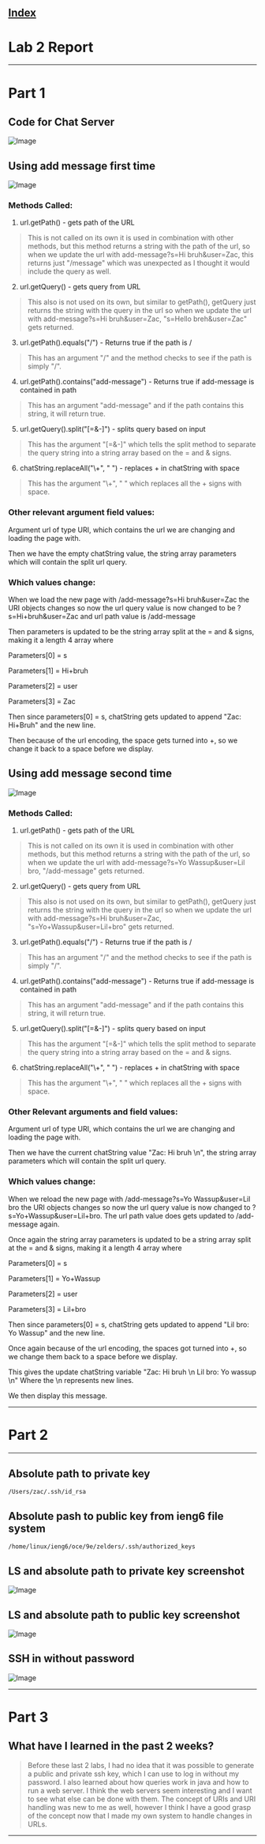 
[Index](https://zcashe.github.io/cse15l-lab-reports/index.html)
---
# Lab 2 Report 
---
# Part 1
## Code for Chat Server
![Image](assets/Lab2-ChatServer.png)

## Using add message first time
![Image](assets/Lab2-Message2.png)

### Methods Called:
1. url.getPath() - gets path of the URL
> This is not called on its own it is used in combination with other methods, but this method returns a string with the path of the url, so when we update the url with add-message?s=Hi bruh&user=Zac, this returns just "/message" which was unexpected as I thought it would include the query as well.
   
2. url.getQuery() - gets query from URL
> This also is not used on its own, but similar to getPath(), getQuery just returns the string with the query in the url so when we update the url with add-message?s=Hi bruh&user=Zac, "s=Hello breh&user=Zac" gets returned.


3. url.getPath().equals("/") - Returns true if the path is /
> This has an argument "/" and the method checks to see if the path is simply "/".
 
4. url.getPath().contains("add-message") - Returns true if add-message is contained in path
> This has an argument "add-message" and if the path contains this string, it will return true.

 
5. url.getQuery().split("[=&-]") - splits query based on input
  > This has the argument "[=&-]" which tells the split method to separate the query string into a string array based on the = and & signs.



6. chatString.replaceAll("\\+", " ") - replaces + in chatString with space
> This has the argument "\\+", " " which replaces all the + signs with space.




### Other relevant argument field values:

Argument url of type URI, which contains the url we are changing and loading the page with.



Then we have the empty chatString value, the string array parameters which will contain the split url query.


### Which values change:

When we load the new page with /add-message?s=Hi bruh&user=Zac the URI objects changes so now
the url query value is now changed to be ?s=Hi+bruh&user=Zac and url path value is /add-message 

Then parameters is updated to be the string array split at the = and & signs, making it a length 4 array where

Parameters[0] = s

Parameters[1] = Hi+bruh

Parameters[2] = user

Parameters[3] = Zac

Then since parameters[0] = s, chatString gets updated
to append "Zac: Hi+Bruh" and the new line.

Then because of the url encoding, the space gets turned into +, so we change it back to a space before we display.

## Using add message second time
![Image](assets/Lab2-Message1.png)

### Methods Called:
1. url.getPath() - gets path of the URL
> This is not called on its own it is used in combination with other methods, but this method returns a string with the path of the url, so when we update the url with add-message?s=Yo Wassup&user=Lil bro, "/add-message" gets returned.
   
2. url.getQuery() - gets query from URL
> This also is not used on its own, but similar to getPath(), getQuery just returns the string with the query in the url so when we update the url with add-message?s=Hi bruh&user=Zac, "s=Yo+Wassup&user=Lil+bro" gets returned.


3. url.getPath().equals("/") - Returns true if the path is /
> This has an argument "/" and the method checks to see if the path is simply "/".
 
4. url.getPath().contains("add-message") - Returns true if add-message is contained in path
> This has an argument "add-message" and if the path contains this string, it will return true.

 
5. url.getQuery().split("[=&-]") - splits query based on input
> This has the argument "[=&-]" which tells the split method to separate the query string into a string array based on the = and & signs.



6. chatString.replaceAll("\\+", " ") - replaces + in chatString with space
> This has the argument "\\+", " " which replaces all the + signs with space.





### Other Relevant arguments and field values:

Argument url of type URI, which contains the url we are changing and loading the page with.



Then we have the current chatString value "Zac: Hi bruh \n", the string array parameters which will contain the split url query.


### Which values change:

When we reload the new page with /add-message?s=Yo Wassup&user=Lil bro the URI objects changes so now
the url query value is now changed to ?s=Yo+Wassup&user=Lil+bro. 
The url path value does gets updated to /add-message again.

Once again the string array parameters is updated to be a string array split at the = and & signs, making it a length 4 array where

Parameters[0] = s

Parameters[1] = Yo+Wassup

Parameters[2] = user

Parameters[3] = Lil+bro

Then since parameters[0] = s, chatString gets updated
to append "Lil bro: Yo Wassup" and the new line.


Once again because of the url encoding, the spaces got turned into +, so we change them back to a space before we display.

This gives the update chatString variable "Zac: Hi bruh \n Lil bro: Yo wassup \n" 
Where the \n represents new lines.

We then display this message.




---

# Part 2
---
## Absolute path to private key 
```
/Users/zac/.ssh/id_rsa
```


## Absolute pash to public key from ieng6 file system
```
/home/linux/ieng6/oce/9e/zelders/.ssh/authorized_keys
```
## LS and absolute path to  private key screenshot 
![Image](assets/Lab2-privateKey.png)
## LS and absolute path to public key screenshot
![Image](assets/Lab2-PublicKey.png)

## SSH in without password
![Image](assets/Lab2-ssh.png)

---
# Part 3
## What have I learned in the past 2 weeks?
> Before these last 2 labs, I had no idea that it was possible to generate a public and private ssh key, which I can use to log in without my password. I also learned about how queries work in java and how to run a web server. I think the web servers seem interesting and I want to see what else can be done with them. The concept of URIs and URI handling was new to me as well, however I think I have a good grasp of the concept now that I made my own system to handle changes in URLs.
---
